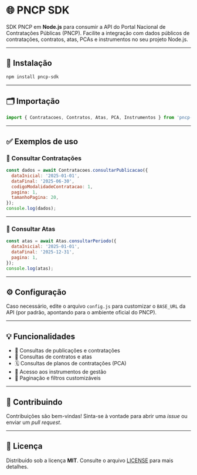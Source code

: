 # 🌐 PNCP SDK

SDK PNCP em **Node.js** para consumir a API do Portal Nacional de Contratações Públicas (PNCP).
Facilite a integração com dados públicos de contratações, contratos, atas, PCAs e instrumentos no seu projeto Node.js.

---

## 🚀 Instalação

```bash
npm install pncp-sdk
```

---

## 🗂️ Importação

```js
import { Contratacoes, Contratos, Atas, PCA, Instrumentos } from 'pncp-sdk';
```

---

## ✅ Exemplos de uso

### 📄 Consultar Contratações

```js
const dados = await Contratacoes.consultarPublicacao({
  dataInicial: '2025-01-01',
  dataFinal: '2025-06-30',
  codigoModalidadeContratacao: 1,
  pagina: 1,
  tamanhoPagina: 20,
});
console.log(dados);
```

---

### 📝 Consultar Atas

```js
const atas = await Atas.consultarPeriodo({
  dataInicial: '2025-01-01',
  dataFinal: '2025-12-31',
  pagina: 1,
});
console.log(atas);
```

---

## ⚙️ Configuração

Caso necessário, edite o arquivo `config.js` para customizar o `BASE_URL` da API (por padrão, apontando para o ambiente oficial do PNCP).

---

## 💡 Funcionalidades

* 📑 Consultas de publicações e contratações
* 📄 Consultas de contratos e atas
* 🗓️ Consultas de planos de contratações (PCA)
* 📂 Acesso aos instrumentos de gestão
* 🔄 Paginação e filtros customizáveis

---

## 🤝 Contribuindo

Contribuições são bem-vindas!
Sinta-se à vontade para abrir uma *issue* ou enviar um *pull request*.

---

## 📄 Licença

Distribuído sob a licença **MIT**.
Consulte o arquivo [LICENSE](./LICENSE) para mais detalhes.
